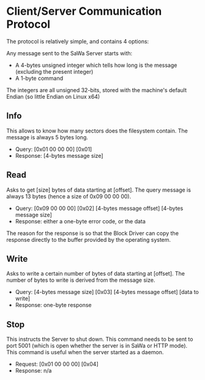 # Client/Server Communication Protocol

The protocol is relatively simple, and contains 4 options:

Any message sent to the SaWa Server starts with:

- A 4-bytes unsigned integer which tells how long is the message (excluding the present integer)
- A 1-byte command

The integers are all unsigned 32-bits, stored with the machine's default Endian (so little Endian on Linux x64)

## Info

This allows to know how many sectors does the filesystem contain. The message is always 5 bytes long.

- Query: [0x01 00 00 00] [0x01]
- Response: [4-bytes message size]

## Read

Asks to get [size] bytes of data starting at [offset]. The query message is always 13 bytes (hence a size of 0x09 00 00 00).

- Query: [0x09 00 00 00] [0x02] [4-bytes message offset] [4-bytes message size]
- Response: either a one-byte error code, or the data

The reason for the response is so that the Block Driver can copy the response directly to the buffer provided by the operating system.

## Write

Asks to write a certain number of bytes of data starting at [offset]. The number of bytes to write is derived from the message size.

- Query: [4-bytes message size] [0x03] [4-bytes message offset] [data to write]
- Response: one-byte response

## Stop

This instructs the Server to shut down. This command needs to be sent to port 5001 (which is open whether the server is in SaWa or HTTP mode). This command is useful when the server started as a daemon.

- Request: [0x01 00 00 00] [0x04]
- Response: n/a
